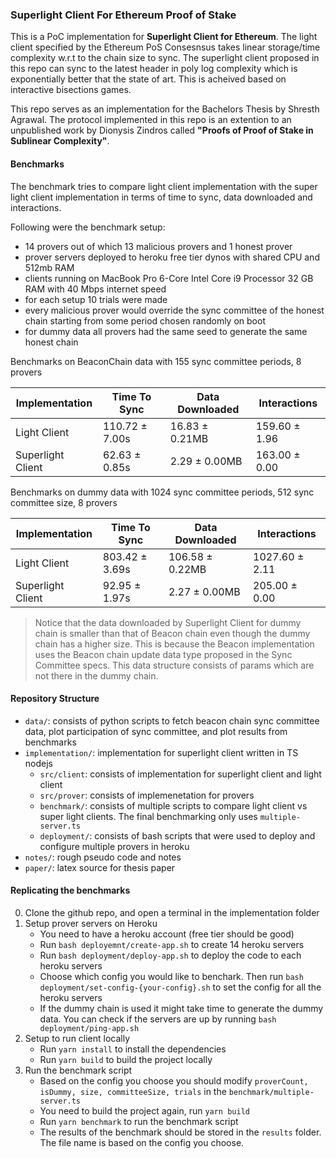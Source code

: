 ### Superlight Client For Ethereum Proof of Stake

This is a PoC implementation for **Superlight Client for Ethereum**. The light client specified by the Ethereum PoS Consesnsus takes linear storage/time complexity w.r.t to the chain size to sync. The superlight client proposed in this repo can sync to the latest header in poly log complexity which is exponentially better that the state of art. This is acheived based on interactive bisections games. 

This repo serves as an implementation for the Bachelors Thesis by Shresth Agrawal. The protocol implemented in this repo is an extention to an unpublished work by Dionysis Zindros called **"Proofs of Proof of Stake in Sublinear Complexity"**. 

#### Benchmarks
The benchmark tries to compare light client implementation with the super light client implementation in terms of time to sync, data downloaded and interactions. 

Following were the benchmark setup:
* 14 provers out of which 13 malicious provers and 1 honest prover
* prover servers deployed to heroku free tier dynos with shared CPU and 512mb RAM
* clients running on MacBook Pro 6-Core Intel Core i9 Processor 32 GB RAM with 40 Mbps internet speed
* for each setup 10 trials were made
* every malicious prover would override the sync committee of the honest chain starting from some period chosen randomly on boot
* for dummy data all provers had the same seed to generate the same honest chain

Benchmarks on BeaconChain data with 155 sync committee periods, 8 provers

|Implementation| Time To Sync | Data Downloaded | Interactions |
|--------------|--------------|-----------------|--------------|
|Light Client | 110.72 ± 7.00s | 16.83 ± 0.21MB | 159.60 ± 1.96 |
|Superlight Client | 62.63 ± 0.85s | 2.29 ± 0.00MB | 163.00 ± 0.00 |



Benchmarks on dummy data with 1024 sync committee periods, 512 sync committee size, 8 provers

|Implementation| Time To Sync | Data Downloaded | Interactions |
|--------------|--------------|-----------------|--------------|
|Light Client | 803.42 ± 3.69s | 106.58 ± 0.22MB | 1027.60 ± 2.11 |
|Superlight Client | 92.95 ± 1.97s | 2.27 ± 0.00MB | 205.00 ± 0.00 |

> Notice that the data downloaded by Superlight Client for dummy chain is smaller than that of Beacon chain even though the dummy chain has a higher size. This is because the Beacon implementation uses the Beacon chain update data type proposed in the Sync Committee specs. This data structure consists of params which are not there in the dummy chain. 


#### Repository Structure
* `data/`: consists of python scripts to fetch beacon chain sync committee data, plot participation of sync committee, and plot results from benchmarks  
* `implementation/`: implementation for superlight client written in TS nodejs  
    * `src/client`: consists of implementation for superlight client and light client  
    * `src/prover`: consists of implemenetation for provers
    * `benchmark/`: consists of multiple scripts to compare light client vs super light clients. The final benchmarking only uses `multiple-server.ts`
    * `deployment/`: consists of bash scripts that were used to deploy and configure multiple provers in heroku
* `notes/`: rough pseudo code and notes 
* `paper/`: latex source for thesis paper

#### Replicating the benchmarks
0. Clone the github repo, and open a terminal in the implementation folder
1. Setup prover servers on Heroku
    * You need to have a heroku account (free tier should be good)
    * Run `bash deployemnt/create-app.sh` to create 14 heroku servers
    * Run `bash deployment/deploy-app.sh` to deploy the code to each heroku servers
    * Choose which config you would like to benchark. Then run `bash deployment/set-config-{your-config}.sh` to set the config for all the heroku servers
    * If the dummy chain is used it might take time to generate the dummy data. You can check if the servers are up by running `bash deployment/ping-app.sh`
2. Setup to run client locally
    * Run `yarn install` to install the dependencies 
    * Run `yarn build` to build the project locally
3. Run the benchmark script
    * Based on the config you choose you should modify `proverCount, isDummy, size, committeeSize, trials` in the `benchmark/multiple-server.ts`
    * You need to build the project again, run `yarn build`
    * Run `yarn benchmark` to run the benchmark script
    * The results of the benchmark should be stored in the `results` folder. The file name is based on the config you choose.

